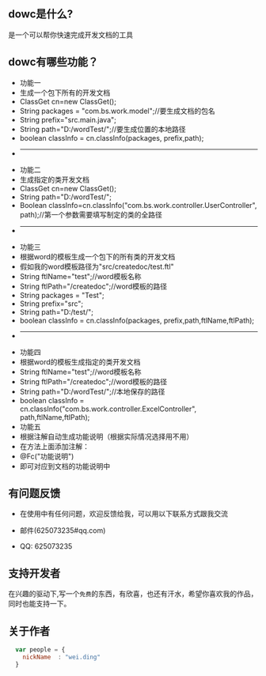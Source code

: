 ## dowc是什么?

是一个可以帮你快速完成开发文档的工具

## dowc有哪些功能？

* 功能一 
* 生成一个包下所有的开发文档
* ClassGet cn=new ClassGet();
* String packages = "com.bs.work.model";//要生成文档的包名
* String prefix="src.main.java";
* String path="D:/wordTest/";//要生成位置的本地路径
* boolean classInfo = cn.classInfo(packages, prefix,path);
* ------------------------------------------
* 功能二
* 生成指定的类开发文档
* ClassGet cn=new ClassGet();
* String path="D:/wordTest/";
* Boolean classInfo=cn.classInfo("com.bs.work.controller.UserController", path);//第一个参数需要填写制定的类的全路径
* ------------------------------------------
* 功能三
* 根据word的模板生成一个包下的所有类的开发文档
* 假如我的word模板路径为"src/createdoc/test.ftl"
* String ftlName="test";//word模板名称
* String ftlPath="/createdoc";//word模板的路径
* String packages = "Test";
* String prefix="src";
* String path="D:/test/";
* boolean classInfo = cn.classInfo(packages, prefix,path,ftlName,ftlPath);
* ------------------------------------------
* 功能四
* 根据word的模板生成指定的类开发文档
* String ftlName="test";//word模板名称
* String ftlPath="/createdoc";//word模板的路径
* String path="D:/wordTest/";//本地保存的路径
* boolean classInfo = cn.classInfo("com.bs.work.controller.ExcelController", path,ftlName,ftlPath);
* 功能五
* 根据注解自动生成功能说明（根据实际情况选择用不用）
* 在方法上面添加注解：
* @Fc("功能说明")
* 即可对应到文档的功能说明中
	

## 有问题反馈

* 在使用中有任何问题，欢迎反馈给我，可以用以下联系方式跟我交流

* 邮件(625073235#qq.com)
* QQ: 625073235


## 支持开发者

在兴趣的驱动下,写一个`免费`的东西，有欣喜，也还有汗水，希望你喜欢我的作品，同时也能支持一下。


## 关于作者

```javascript
  var people = {
    nickName  : "wei.ding"
  }
```
